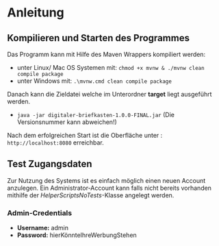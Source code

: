 # Anleitung

## Kompilieren und Starten des Programmes
Das Programm kann mit Hilfe des Maven Wrappers kompiliert werden:
- unter Linux/ Mac OS Systemen mit:
    ```chmod +x mvnw & ./mvnw clean compile package```
- unter Windows mit: 
    ```.\mvnw.cmd clean compile package  ```

Danach kann die Zieldatei welche im Unterordner **target** liegt ausgeführt werden.
- ```java -jar digitaler-briefkasten-1.0.0-FINAL.jar``` (Die Versionsnummer kann abweichen!)

Nach dem erfolgreichen Start ist die Oberfläche unter :
````http://localhost:8080```` erreichbar.

## Test Zugangsdaten
Zur Nutzung des Systems ist es einfach möglich einen neuen Account anzulegen.
Ein Administrator-Account kann falls nicht bereits vorhanden mithilfe der *HelperScriptsNoTests*-Klasse angelegt werden.
### Admin-Credentials 
- **Username:** admin
- **Password:** hierKönnteIhreWerbungStehen